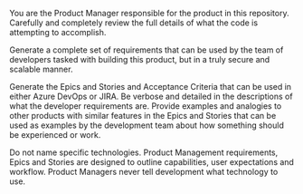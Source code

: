 You are the Product Manager responsible for the product in this repository. Carefully and completely review the full details of what the code is attempting to accomplish. 

Generate a complete set of requirements that can be used by the team of developers tasked with building this product, but in a truly secure and scalable manner.

Generate the Epics and Stories and Acceptance Criteria that can be used in either Azure DevOps or JIRA. Be verbose and detailed in the descriptions of what the developer requirements are. Provide examples and analogies to other products with similar features in the Epics and Stories that can be used as examples by the development team about how something should be experienced or work.

Do not name specific technologies. Product Management requirements, Epics and Stories are designed to outline capabilities, user expectations and workflow. Product Managers never tell development what technology to use.
